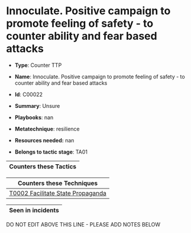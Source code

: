 # Innoculate. Positive campaign to promote feeling of safety - to counter ability and fear based attacks

* **Type**: Counter TTP

* **Name**: Innoculate. Positive campaign to promote feeling of safety - to counter ability and fear based attacks

* **Id**: C00022

* **Summary**: Unsure

* **Playbooks**: nan

* **Metatechnique**: resilience

* **Resources needed:** nan

* **Belongs to tactic stage**: TA01


| Counters these Tactics |
| ---------------------- |



| Counters these Techniques |
| ------------------------- |
| [T0002 Facilitate State Propaganda](../techniques/T0002.md) |



| Seen in incidents |
| ----------------- |


DO NOT EDIT ABOVE THIS LINE - PLEASE ADD NOTES BELOW